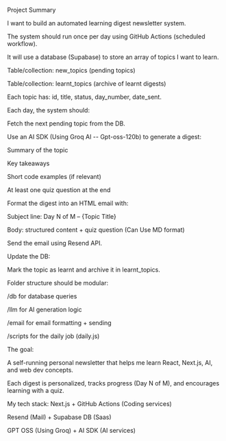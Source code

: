 Project Summary

I want to build an automated learning digest newsletter system.

The system should run once per day using GitHub Actions (scheduled workflow).

It will use a database (Supabase) to store an array of topics I want to learn.

Table/collection: new_topics (pending topics)

Table/collection: learnt_topics (archive of learnt digests)

Each topic has: id, title, status, day_number, date_sent.




Each day, the system should:

Fetch the next pending topic from the DB.

Use an AI SDK (Using Groq AI -- Gpt-oss-120b) to generate a digest:

Summary of the topic

Key takeaways

Short code examples (if relevant)

At least one quiz question at the end



Format the digest into an HTML email with:

Subject line: Day N of M – {Topic Title}

Body: structured content + quiz question (Can Use MD format)

Send the email using Resend API.


Update the DB:

Mark the topic as learnt and archive it in learnt_topics.

Folder structure should be modular:

/db for database queries

/llm for AI generation logic

/email for email formatting + sending

/scripts for the daily job (daily.js)

The goal:

A self-running personal newsletter that helps me learn React, Next.js, AI, and web dev concepts.

Each digest is personalized, tracks progress (Day N of M), and encourages learning with a quiz.


My tech stack:
Next.js + GitHub Actions (Coding services)

Resend (Mail) + Supabase DB (Saas)

GPT OSS (Using Groq) + AI SDK (AI services)